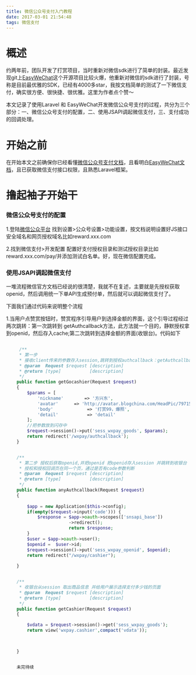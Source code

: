 ```yaml
---
title: 微信公众号支付入门教程
date: 2017-03-01 21:54:48
tags: 微信支付
---
```


# 概述

约两年前，团队开发了打赏项目，当时重新对微信sdk进行了简单的封装。最近发现git上[EasyWeChat](https://easywechat.org)这个开源项目比较火爆，他重新对微信的sdk进行了封装，号称是目前最优雅的SDK，已经有4000多star，我按文档简单的测试了一下微信支付，确实很方便、很快捷、很优雅。这里为作者点个赞～

本文记录了使用Laravel 和 EasyWeChat开发微信公众号支付的过程，共分为三个部分：一、微信公众号支付的配置，二、使用JSAPI调起微信支付，三、支付成功的回调处理。

<!-- more --> 

# 开始之前

在开始本文之前确保你已经看懂[微信公众号支付文档](https://pay.weixin.qq.com/wiki/doc/api/jsapi.php?chapter=7_1)，且看明白[EasyWeChat文档](https://easywechat.org/zh-cn/docs/)，且已获取微信支付接口权限，且熟悉Laravel框架。

# 撸起袖子开始干

### 微信公众号支付的配置
1.登陆[微信公众平台](http://mp.weixin.qq.com) 找到设置>公众号设置>功能设置，按文档说明设置好JS接口安全域名和网页授权域名比如reward.xxx.com

2.找到微信支付>开发配置 配置好支付授权目录和测试授权目录比如reward.xxx.com/pay/并添加测试白名单。好，现在微信配置完成。

### 使用JSAPI调起微信支付
一堆流程微信官方文档已经说的很清楚，我就不在复述，主要就是先授权获取openid，然后调用统一下单API生成预付单，然后就可以调起微信支付了。

下面我们通过代码来说明整个流程

1.当用户点赞赏按钮时，赞赏程序引导用户到选择金额的界面，这个引导过程经过两次跳转：第一次跳转到
getAuthcallback方法，此方法就一个目的，静默授权拿到openid，然后存入cache;第二次跳转到选择金额的界面(收银台)。代码如下 

```php

     /**
     * 第一步
     * 接收client传来的参数存入session,跳转到授权authcallback：getAuthcallback方法
     * @param  Request $request [description]
     * @return [type]           [description]
     */
    public function getGocashier(Request $request) 
    {
        $params = [
            'nickname'        => '方兴东',
            'avatar'      => 'http://avatar.blogchina.com/HeadPic/79715b4b3d995d350689194113978c7b!m160',
            'body'             => '打赏99，爆照',
            'detail'           => 'detail'
        ];
        //把参数放到闪存中
        $request->session()->put('sess_wxpay_goods', $params);
        return redirect('/wxpay/authcallback');
    }


    /**
     * 第二步 授权后获取openid,并把openid 把openid存入session 并跳转到收银台
     * 授权和授权回调页在同一个页，通过是否有code参数判断
     * @param  Request $request [description]
     * @return [type]           [description]
     */
    public function anyAuthcallback(Request $request) 
    {
        
        $app = new Application($this->config);
        if(empty($request->input('code'))) {
            $response = $app->oauth->scopes(['snsapi_base'])
                        ->redirect();
                        return $response;
        }
        $user = $app->oauth->user();
        $openid =  $user->id;
        $request->session()->put('sess_wxpay_openid', $openid);
        return redirect("/wxpay/cashier");
        
    }


    /**
     * 收银台从session 取出商品信息 并给用户展示选择支付多少钱的页面
     * @param  Request $request [description]
     * @return [type]           [description]
     */
    public function getCashier(Request $request)
    {

        $vdata = $request->session()->get('sess_wxpay_goods');
        return view('wxpay.cashier',compact('vdata'));
        


    }


    未完待续


```








